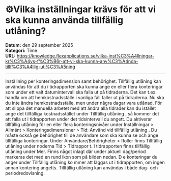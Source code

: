 # ⚙️Vilka inställningar krävs för att vi ska kunna använda tillfällig utlåning?

**Datum:** den 29 september 2025  
**Kategori:** Time  
**URL:** https://knowledge.flexapplications.se/vilka-inst%C3%A4llningar-kr%C3%A4vs-f%C3%B6r-att-vi-ska-kunna-anv%C3%A4nda-tillf%C3%A4llig-utl%C3%A5ning

---

Inställning per konteringsdimension samt behörighet.
Tillfällig utlåning kan användas för att du i tidrapporten ska kunna ange en eller flera konteringar som under ett valt datumintervall ska falla ut på tidraderna. Det kan t.ex. handla om att hemkostnadsställe i vanliga fall faller ut på tidraderna. Nu ska du inte ändra hemkostnadsställe, men under några dagar vara utlånad. För att slippa det manuella arbetet med att ändra alla tidrader kan du istället ange det tillfälliga kostnadsstället under
Tillfällig utlåning
, så kommer det att falla ut i tidrapporten under det tidsintervall du angett.
Du aktiverar tillfällig utlåning för en eller flera konteringsnivåer under
Inställningar > Allmänt > Konteringsdimensioner > Tid: Använd vid tillfällig utlåning
.
Du måste också ge behörighet till de användare som ska kunna se och ange tillfälliga konteringar. Under
Användare/Behörigheter > Roller
finns
Tillfällig utlåning
under noderna
Tid > Tidrappor
t.
I tidrapporten finns tillfällig utlåning under
Mer.
Finns något inlagt där under aktuell dag/period markeras det med en rund ikon som på bilden nedan.
D
e
konteringar du anger under Tillfällig utlåning ko
mmer att läggas ut i tidrapporten, om ingen annan kontering angetts. Tillfällig utlåning kan användas i både dag- och periodredovisning.

